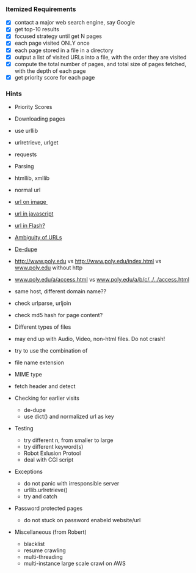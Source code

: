 ### Itemized Requirements
* [x] contact a major web search engine, say Google
* [x] get top-10 results
* [x] focused strategy until get N pages
* [x] each page visited ONLY once
* [x] each page stored in a file in a directory
* [x] output a list of visited URLs into a file, with the order they are visited
* [x] compute the total number of pages, and total size of pages fetched, with the depth of each page
* [x] get priority score for each page

### Hints
* Priority Scores

* Downloading pages
 * use urllib
 * urlretrieve, urlget
 * requests

* Parsing
 * htmllib, xmllib
 * normal url <a href>
 * url on image <img>
 * url in javascript
 * url in Flash?

* Ambiguity of URLs
 * De-dupe
 * http://www.poly.edu vs http://www.poly.edu/index.html vs www.poly.edu without http
 * www.poly.edu/a/access.html vs www.poly.edu/a/b/c/../../access.html
 * same host, different domain name??
 * check urlparse, urljoin
 * check md5 hash for page content?

* Different types of files
 * may end up with Audio, Video, non-html files. Do not crash!
 * try to use the combination of 
  * file name extension
  * MIME type
  * fetch header and detect

* Checking for earlier visits
  * de-dupe
  * use dict() and normalized url as key

* Testing
  * try different n, from smaller to large
  * try different keyword(s)
  * Robot Exlusion Protool
  * deal with CGI script

* Exceptions
  * do not panic with irresponsible server
  * urllib.urlretrieve()
  * try and catch

* Password protected pages
  * do not stuck on password enabeld website/url

* Miscellaneous (from Robert)
  * blacklist
  * resume crawling
  * multi-threading
  * multi-instance large scale crawl on AWS

